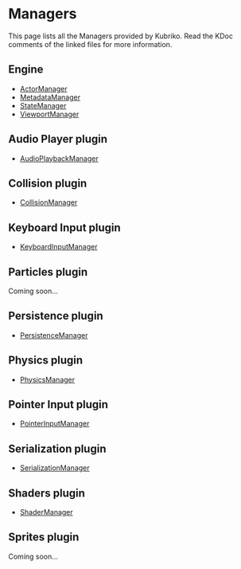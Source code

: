# Managers
This page lists all the Managers provided by Kubriko.
Read the KDoc comments of the linked files for more information.

## Engine
- [ActorManager](https://github.com/pandulapeter/kubriko/blob/main/engine/src/commonMain/kotlin/com/pandulapeter/kubriko/manager/ActorManager.kt)
- [MetadataManager](https://github.com/pandulapeter/kubriko/blob/main/engine/src/commonMain/kotlin/com/pandulapeter/kubriko/manager/MetadataManager.kt)
- [StateManager](https://github.com/pandulapeter/kubriko/blob/main/engine/src/commonMain/kotlin/com/pandulapeter/kubriko/manager/StateManager.kt)
- [ViewportManager](https://github.com/pandulapeter/kubriko/blob/main/engine/src/commonMain/kotlin/com/pandulapeter/kubriko/manager/ViewportManager.kt)

## Audio Player plugin
- [AudioPlaybackManager](https://github.com/pandulapeter/kubriko/blob/main/plugins/audio-player/src/commonMain/kotlin/com/pandulapeter/kubriko/audioPlayback/AudioPlaybackManager.kt)

## Collision plugin
- [CollisionManager](https://github.com/pandulapeter/kubriko/blob/main/plugins/collision/src/commonMain/kotlin/com/pandulapeter/kubriko/collision/CollisionManager.kt)

## Keyboard Input plugin
- [KeyboardInputManager](https://github.com/pandulapeter/kubriko/blob/main/plugins/keyboard-input/src/commonMain/kotlin/com/pandulapeter/kubriko/keyboardInput/KeyboardInputManager.kt)

## Particles plugin
Coming soon...

## Persistence plugin
- [PersistenceManager](https://github.com/pandulapeter/kubriko/blob/main/plugins/persistence/src/commonMain/kotlin/com/pandulapeter/kubriko/persistence/PersistenceManager.kt)

## Physics plugin
- [PhysicsManager](https://github.com/pandulapeter/kubriko/blob/main/plugins/physics/src/commonMain/kotlin/com/pandulapeter/kubriko/physics/PhysicsManager.kt)

## Pointer Input plugin
- [PointerInputManager](https://github.com/pandulapeter/kubriko/blob/main/plugins/pointer-input/src/commonMain/kotlin/com/pandulapeter/kubriko/pointerInput/PointerInputManager.kt)

## Serialization plugin
- [SerializationManager](https://github.com/pandulapeter/kubriko/blob/main/plugins/serialization/src/commonMain/kotlin/com/pandulapeter/kubriko/serialization/SerializationManager.kt)

## Shaders plugin
- [ShaderManager](https://github.com/pandulapeter/kubriko/blob/main/plugins/shaders/src/commonMain/kotlin/com/pandulapeter/kubriko/shaders/ShaderManager.kt)

## Sprites plugin
Coming soon...
